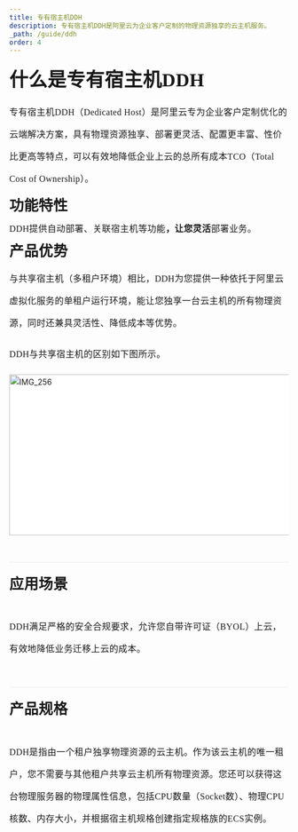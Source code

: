 ```yaml
---
title: 专有宿主机DDH
description: 专有宿主机DDH是阿里云为企业客户定制的物理资源独享的云主机服务。
_path: /guide/ddh
order: 4
---
```


<div>
      <h1 style="margin-top: 18pt; margin-bottom: 12pt; line-height: 33pt">
        <span
          style="
            font-family: '微软雅黑';
            font-size: 25.5pt;
            letter-spacing: 0.3pt;
            color: #181818;
          "
          >什么是专有宿主机DDH</span
        >
      </h1>
      <p style="margin-top: 0pt; margin-bottom: 12pt; line-height: 30pt">
        <span
          style="font-family: '微软雅黑'; font-size: 12pt; letter-spacing: 0.3pt"
          >专有宿主机DDH（Dedicated
          Host）是阿里云专为企业客户定制优化的云端解决方案，具有物理资源独享、部署更灵活、配置更丰富、性价比更高等特点，可以有效地降低企业上云的总所有成本TCO（Total
          Cost of Ownership）。</span
        >
      </p>
      <p style="margin-top: 0pt; margin-bottom: 12pt; line-height: 19.5pt">
        <span
          style="
            font-family: '微软雅黑';
            font-size: 19.5pt;
            font-weight: bold;
            letter-spacing: 0.3pt;
            color: #181818;
            background-color: #ffffff;
          "
          >功能特性</span
        >
      </p>
      <p style="margin-top: 0pt; margin-bottom: 12pt; line-height: 18pt">
        <span
          style="font-family: '微软雅黑'; font-size: 12pt; letter-spacing: 0.3pt"
          >DDH提供自动部署、关联宿主机等功能</span
        ><span
          style="
            font-family: '微软雅黑';
            font-size: 12pt;
            font-weight: bold;
            letter-spacing: 0.3pt;
          "
          >，让您灵活</span
        ><span
          style="font-family: '微软雅黑'; font-size: 12pt; letter-spacing: 0.3pt"
          >部署业务。</span
        >
      </p>
      <p style="margin-top: 0pt; margin-bottom: 12pt; line-height: 19.5pt">
        <span
          style="
            font-family: '微软雅黑';
            font-size: 19.5pt;
            font-weight: bold;
            letter-spacing: 0.3pt;
            color: #181818;
            background-color: #ffffff;
          "
          >产品优势</span
        >
      </p>
      <p style="margin-top: 0pt; margin-bottom: 12pt; line-height: 30pt">
        <span
          style="font-family: '微软雅黑'; font-size: 12pt; letter-spacing: 0.3pt"
          >与共享宿主机（多租户环境）相比，DDH为您提供一种依托于阿里云虚拟化服务的单租户运行环境，能让您独享一台云主机的所有物理资源，同时还兼具灵活性、降低成本等优势。</span
        >
      </p>
      <p style="margin-top: 0pt; margin-bottom: 12pt; line-height: 30pt">
        <span
          style="font-family: '微软雅黑'; font-size: 12pt; letter-spacing: 0.3pt"
          >DDH与共享宿主机的区别如下图所示。</span
        >
      </p>
      <p
        style="
          margin-top: 0pt;
          margin-bottom: 12pt;
          line-height: 18pt;
          background-color: #ffffff;
        "
      >
        <img
          src="/assets/IMG/guide/ddh.png"
          width="643"
          height="290"
          alt="IMG_256"
          style="
            -aw-left-pos: 0pt;
            -aw-rel-hpos: column;
            -aw-rel-vpos: paragraph;
            -aw-top-pos: 0pt;
            -aw-wrap-type: inline;
          "
        />
      </p>
      <h2
        style="
          margin-top: 36pt;
          margin-bottom: 30.1pt;
          line-height: 24pt;
          border-top: 0.75pt solid #e9e9e9;
          padding-top: 18pt;
        "
      >
        <span
          style="
            font-family: '微软雅黑';
            font-size: 19.5pt;
            letter-spacing: 0.3pt;
            color: #181818;
            background-color: #ffffff;
          "
          >应用场景</span
        >
      </h2>
      <p style="margin-top: 0pt; margin-bottom: 12pt; line-height: 30pt">
        <span
          style="font-family: '微软雅黑'; font-size: 12pt; letter-spacing: 0.3pt"
          >DDH满足严格的安全合规要求，允许您自带许可证（BYOL）上云，有效地降低业务迁移上云的成本</span
        ><span
          style="font-family: '微软雅黑'; font-size: 12pt; letter-spacing: 0.3pt"
          >。</span
        >
      </p>
      <h2
        style="
          margin-top: 36pt;
          margin-bottom: 30.1pt;
          line-height: 24pt;
          border-top: 0.75pt solid #e9e9e9;
          padding-top: 18pt;
        "
      >
        <span
          style="
            font-family: '微软雅黑';
            font-size: 19.5pt;
            letter-spacing: 0.3pt;
            color: #181818;
            background-color: #ffffff;
          "
          >产品规格</span
        >
      </h2>
      <p style="margin-top: 0pt; margin-bottom: 12pt; line-height: 30pt">
        <span
          style="font-family: '微软雅黑'; font-size: 12pt; letter-spacing: 0.3pt"
          >DDH是指由一个租户独享物理资源的云主机。作为该云主机的唯一租户，您不需要与其他租户共享云主机所有物理资源。您还可以获得这台物理服务器的物理属性信息，包括CPU数量（Socket数）、物理CPU核数、内存大小，并根据宿主机规格创建指定规格族的ECS实例。</span
        >
      </p>
    </div>
